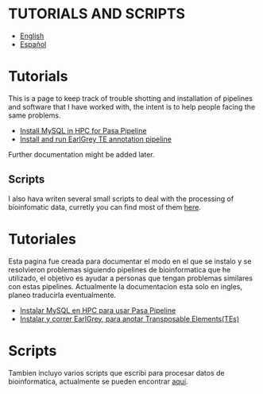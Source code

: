TUTORIALS AND SCRIPTS
===========
- [English](#tutorials)
- [Español](#tutoriales)

# Tutorials

This is a page to keep track of trouble shotting and installation of pipelines and software that I have worked with, the intent is to help people facing the same problems.

- [Install MySQL in HPC for Pasa Pipeline ](mysqld/README.md)
- [Install and run EarlGrey TE annotation pipeline](EarlGrey/README.md)

Further documentation might be added later.

## Scripts

I also hava writen several small scripts to deal with the processing of bioinfomatic data, curretly you can find most of them [here](https://github.com/RamsesRosales/Cerrophidion_Selection/blob/main/scripts/Scripts_Description.md).


# Tutoriales

Esta pagina fue creada para documentar el modo en el que se instalo y se resolvieron problemas siguiendo pipelines de bioinformatica que he utilizado, el objetivo es ayudar a personas que tengan problemas similares con estas pipelines. Actualmente la documentacion esta solo en ingles, planeo traducirla eventualmente.


- [Instalar MySQL en HPC para usar Pasa Pipeline](mysqld/README.md)
- [Instalar y correr EarlGrey, para anotar Transposable Elements(TEs)](EarlGrey/README.md)

# Scripts

Tambien incluyo varios scripts que escribi para procesar datos de bioinformatica, actualmente se pueden encontrar [aquí](https://github.com/RamsesRosales/Cerrophidion_Selection/blob/main/scripts/Scripts_Description.md).
